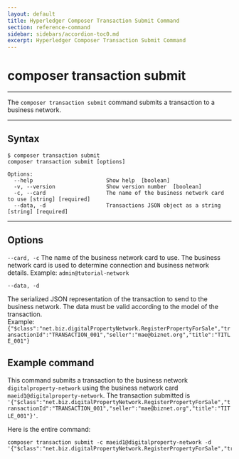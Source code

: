 ```yaml
---
layout: default
title: Hyperledger Composer Transaction Submit Command
section: reference-command
sidebar: sidebars/accordion-toc0.md
excerpt: Hyperledger Composer Transaction Submit Command
---
```


# composer transaction submit

---

The `composer transaction submit` command submits a transaction to a business network.

---

## Syntax

```
$ composer transaction submit
composer transaction submit [options]

Options:
  --help                       Show help  [boolean]
  -v, --version                Show version number  [boolean]
  -c, --card                   The name of the business network card to use [string] [required]
  --data, -d                   Transactions JSON object as a string  [string] [required]
```
---
## Options

`--card, -c`
The name of the business network card to use. The business network card is used to determine connection and business network details.
Example: `admin@tutorial-network`

`--data, -d`

The serialized JSON representation of the transaction to send to the business network. The data must be valid according to the model of the transaction.  
Example: `{"$class":"net.biz.digitalPropertyNetwork.RegisterPropertyForSale","transactionId":"TRANSACTION_001","seller":"mae@biznet.org","title":"TITLE_001"}`

## Example command

This command submits a transaction to the business network `digitalproperty-network` using the business network card `maeid1@digitalproperty-network`. The transaction submitted is `'{"$class":"net.biz.digitalPropertyNetwork.RegisterPropertyForSale","transactionId":"TRANSACTION_001","seller":"mae@biznet.org","title":"TITLE_001"}'`.

Here is the entire command:

```
composer transaction submit -c maeid1@digitalproperty-network -d '{"$class":"net.biz.digitalPropertyNetwork.RegisterPropertyForSale","transactionId":"TRANSACTION_001","seller":"mae@biznet.org","title":"TITLE_001"}'
```
